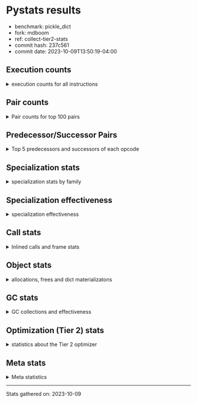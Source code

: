 
# Pystats results

- benchmark: pickle_dict
- fork: mdboom
- ref: collect-tier2-stats
- commit hash: 237c561
- commit date: 2023-10-09T13:50:19-04:00

## Execution counts

<details>
<summary> execution counts for all instructions </summary>

|Name | Count | Self | Cumulative | Miss ratio | 
|---|---:|---:|---:|---:|
| LOAD_FAST | 660 | 13.3% | 13.3% |  |
| PUSH_NULL | 600 | 12.1% | 25.4% |  |
| LOAD_ATTR_MODULE | 460 | 9.3% | 34.7% |  |
| POP_TOP | 360 | 7.3% | 41.9% |  |
| LOAD_FAST_LOAD_FAST | 300 | 6.0% | 48.0% |  |
| STORE_FAST | 300 | 6.0% | 54.0% |  |
| CALL_BUILTIN_FAST_WITH_KEYWORDS | 300 | 6.0% | 60.1% |  |
| CALL | 260 | 5.2% | 65.3% |  |
| LOAD_GLOBAL_MODULE | 220 | 4.4% | 69.8% |  |
| LOAD_DEREF | 180 | 3.6% | 73.4% |  |
| RETURN_VALUE | 120 | 2.4% | 75.8% |  |
| CALL_FUNCTION_EX | 120 | 2.4% | 78.2% |  |
| LOAD_GLOBAL | 120 | 2.4% | 80.6% |  |
| RESUME_CHECK | 120 | 2.4% | 83.1% |  |
| LOAD_ATTR | 100 | 2.0% | 85.1% |  |
| GET_ITER | 60 | 1.2% | 86.3% |  |
| NOP | 60 | 1.2% | 87.5% |  |
| BUILD_LIST | 60 | 1.2% | 88.7% |  |
| CALL_INTRINSIC_1 | 60 | 1.2% | 89.9% |  |
| COPY_FREE_VARS | 60 | 1.2% | 91.1% |  |
| ENTER_EXECUTOR | 60 | 1.2% | 92.3% |  |
| LIST_EXTEND | 60 | 1.2% | 93.5% |  |
| BINARY_OP_SUBTRACT_FLOAT | 60 | 1.2% | 94.8% |  |
| CALL_BUILTIN_CLASS | 60 | 1.2% | 96.0% |  |
| FOR_ITER_RANGE | 60 | 1.2% | 97.2% |  |
| LOAD_ATTR_WITH_HINT | 60 | 1.2% | 98.4% |  |
| LOAD_GLOBAL_BUILTIN | 60 | 1.2% | 99.6% |  |
| BINARY_OP | 20 | 0.4% | 100.0% |  |


</details>

## Pair counts

<details>
<summary> Pair counts for top 100 pairs </summary>

|Pair | Count | Self | Cumulative | 
|---|---:|---:|---:|
| LOAD_ATTR_MODULE PUSH_NULL | 460 | 9.3% | 9.3% |
| PUSH_NULL LOAD_FAST_LOAD_FAST | 300 | 6.0% | 15.3% |
| LOAD_FAST LOAD_ATTR_MODULE | 300 | 6.0% | 21.4% |
| LOAD_FAST_LOAD_FAST CALL_BUILTIN_FAST_WITH_KEYWORDS | 300 | 6.0% | 27.4% |
| CALL_BUILTIN_FAST_WITH_KEYWORDS POP_TOP | 300 | 6.0% | 33.5% |
| POP_TOP LOAD_FAST | 240 | 4.8% | 38.3% |
| PUSH_NULL CALL | 180 | 3.6% | 41.9% |
| STORE_FAST LOAD_FAST | 180 | 3.6% | 45.6% |
| PUSH_NULL LOAD_FAST | 120 | 2.4% | 48.0% |
| LOAD_DEREF PUSH_NULL | 120 | 2.4% | 50.4% |
| LOAD_GLOBAL_MODULE LOAD_ATTR_MODULE | 100 | 2.0% | 52.4% |
| LOAD_GLOBAL LOAD_GLOBAL_MODULE | 80 | 1.6% | 54.0% |
| STORE_FAST LOAD_GLOBAL_MODULE | 80 | 1.6% | 55.6% |
| GET_ITER FOR_ITER_RANGE | 60 | 1.2% | 56.9% |
| NOP LOAD_DEREF | 60 | 1.2% | 58.1% |
| POP_TOP NOP | 60 | 1.2% | 59.3% |
| POP_TOP ENTER_EXECUTOR | 60 | 1.2% | 60.5% |
| RETURN_VALUE RETURN_VALUE | 60 | 1.2% | 61.7% |
| BUILD_LIST LOAD_DEREF | 60 | 1.2% | 62.9% |
| CALL POP_TOP | 60 | 1.2% | 64.1% |
| CALL CALL | 60 | 1.2% | 65.3% |
| CALL LOAD_FAST | 60 | 1.2% | 66.5% |
| CALL STORE_FAST | 60 | 1.2% | 67.7% |
| CALL_FUNCTION_EX COPY_FREE_VARS | 60 | 1.2% | 69.0% |
| CALL_FUNCTION_EX RESUME_CHECK | 60 | 1.2% | 70.2% |
| CALL_INTRINSIC_1 CALL_FUNCTION_EX | 60 | 1.2% | 71.4% |
| COPY_FREE_VARS RESUME_CHECK | 60 | 1.2% | 72.6% |
| LIST_EXTEND CALL_INTRINSIC_1 | 60 | 1.2% | 73.8% |
| LOAD_ATTR LOAD_ATTR_MODULE | 60 | 1.2% | 75.0% |
| LOAD_DEREF LIST_EXTEND | 60 | 1.2% | 76.2% |
| LOAD_FAST GET_ITER | 60 | 1.2% | 77.4% |
| LOAD_FAST BUILD_LIST | 60 | 1.2% | 78.6% |
| LOAD_FAST CALL_FUNCTION_EX | 60 | 1.2% | 79.8% |
| BINARY_OP_SUBTRACT_FLOAT RETURN_VALUE | 60 | 1.2% | 81.0% |
| CALL_BUILTIN_CLASS STORE_FAST | 60 | 1.2% | 82.3% |
| FOR_ITER_RANGE STORE_FAST | 60 | 1.2% | 83.5% |
| LOAD_ATTR_WITH_HINT STORE_FAST | 60 | 1.2% | 84.7% |
| LOAD_GLOBAL_BUILTIN LOAD_FAST | 60 | 1.2% | 85.9% |
| LOAD_GLOBAL_MODULE LOAD_ATTR | 60 | 1.2% | 87.1% |
| LOAD_GLOBAL_MODULE STORE_FAST | 60 | 1.2% | 88.3% |
| RESUME_CHECK LOAD_DEREF | 60 | 1.2% | 89.5% |
| RETURN_VALUE LOAD_GLOBAL | 40 | 0.8% | 90.3% |
| ENTER_EXECUTOR LOAD_GLOBAL_MODULE | 40 | 0.8% | 91.1% |
| LOAD_FAST BINARY_OP_SUBTRACT_FLOAT | 40 | 0.8% | 91.9% |
| LOAD_FAST CALL_BUILTIN_CLASS | 40 | 0.8% | 92.7% |
| LOAD_FAST LOAD_ATTR_WITH_HINT | 40 | 0.8% | 93.5% |
| STORE_FAST LOAD_GLOBAL | 40 | 0.8% | 94.4% |
| RESUME_CHECK LOAD_GLOBAL_BUILTIN | 40 | 0.8% | 95.2% |
| RETURN_VALUE LOAD_GLOBAL_MODULE | 20 | 0.4% | 95.6% |
| BINARY_OP BINARY_OP_SUBTRACT_FLOAT | 20 | 0.4% | 96.0% |
| CALL CALL_BUILTIN_CLASS | 20 | 0.4% | 96.4% |
| ENTER_EXECUTOR LOAD_GLOBAL | 20 | 0.4% | 96.8% |
| LOAD_ATTR PUSH_NULL | 20 | 0.4% | 97.2% |
| LOAD_ATTR LOAD_ATTR_WITH_HINT | 20 | 0.4% | 97.6% |
| LOAD_FAST BINARY_OP | 20 | 0.4% | 98.0% |
| LOAD_FAST CALL | 20 | 0.4% | 98.4% |
| LOAD_FAST LOAD_ATTR | 20 | 0.4% | 98.8% |
| LOAD_GLOBAL LOAD_ATTR | 20 | 0.4% | 99.2% |
| LOAD_GLOBAL LOAD_GLOBAL_BUILTIN | 20 | 0.4% | 99.6% |
| RESUME_CHECK LOAD_GLOBAL | 20 | 0.4% | 100.0% |


</details>

## Predecessor/Successor Pairs

<details>
<summary> Top 5 predecessors and successors of each opcode </summary>

### GET_ITER

<details>
<summary> Successors and predecessors for GET_ITER </summary>

|Predecessors | Count | Percentage | 
|---|---:|---:|
| LOAD_FAST | 60 | 100.0% |

|Successors | Count | Percentage | 
|---|---:|---:|
| FOR_ITER_RANGE | 60 | 100.0% |


</details>

### NOP

<details>
<summary> Successors and predecessors for NOP </summary>

|Predecessors | Count | Percentage | 
|---|---:|---:|
| POP_TOP | 60 | 100.0% |

|Successors | Count | Percentage | 
|---|---:|---:|
| LOAD_DEREF | 60 | 100.0% |


</details>

### POP_TOP

<details>
<summary> Successors and predecessors for POP_TOP </summary>

|Predecessors | Count | Percentage | 
|---|---:|---:|
| CALL_BUILTIN_FAST_WITH_KEYWORDS | 300 | 83.3% |
| CALL | 60 | 16.7% |

|Successors | Count | Percentage | 
|---|---:|---:|
| LOAD_FAST | 240 | 66.7% |
| NOP | 60 | 16.7% |
| ENTER_EXECUTOR | 60 | 16.7% |


</details>

### PUSH_NULL

<details>
<summary> Successors and predecessors for PUSH_NULL </summary>

|Predecessors | Count | Percentage | 
|---|---:|---:|
| LOAD_ATTR_MODULE | 460 | 76.7% |
| LOAD_DEREF | 120 | 20.0% |
| LOAD_ATTR | 20 | 3.3% |

|Successors | Count | Percentage | 
|---|---:|---:|
| LOAD_FAST_LOAD_FAST | 300 | 50.0% |
| CALL | 180 | 30.0% |
| LOAD_FAST | 120 | 20.0% |


</details>

### RETURN_VALUE

<details>
<summary> Successors and predecessors for RETURN_VALUE </summary>

|Predecessors | Count | Percentage | 
|---|---:|---:|
| RETURN_VALUE | 60 | 50.0% |
| BINARY_OP_SUBTRACT_FLOAT | 60 | 50.0% |

|Successors | Count | Percentage | 
|---|---:|---:|
| RETURN_VALUE | 60 | 50.0% |
| LOAD_GLOBAL | 40 | 33.3% |
| LOAD_GLOBAL_MODULE | 20 | 16.7% |


</details>

### BINARY_OP

<details>
<summary> Successors and predecessors for BINARY_OP </summary>

|Predecessors | Count | Percentage | 
|---|---:|---:|
| LOAD_FAST | 20 | 100.0% |

|Successors | Count | Percentage | 
|---|---:|---:|
| BINARY_OP_SUBTRACT_FLOAT | 20 | 100.0% |


</details>

### BUILD_LIST

<details>
<summary> Successors and predecessors for BUILD_LIST </summary>

|Predecessors | Count | Percentage | 
|---|---:|---:|
| LOAD_FAST | 60 | 100.0% |

|Successors | Count | Percentage | 
|---|---:|---:|
| LOAD_DEREF | 60 | 100.0% |


</details>

### CALL

<details>
<summary> Successors and predecessors for CALL </summary>

|Predecessors | Count | Percentage | 
|---|---:|---:|
| PUSH_NULL | 180 | 69.2% |
| CALL | 60 | 23.1% |
| LOAD_FAST | 20 | 7.7% |

|Successors | Count | Percentage | 
|---|---:|---:|
| POP_TOP | 60 | 23.1% |
| CALL | 60 | 23.1% |
| LOAD_FAST | 60 | 23.1% |
| STORE_FAST | 60 | 23.1% |
| CALL_BUILTIN_CLASS | 20 | 7.7% |


</details>

### CALL_FUNCTION_EX

<details>
<summary> Successors and predecessors for CALL_FUNCTION_EX </summary>

|Predecessors | Count | Percentage | 
|---|---:|---:|
| CALL_INTRINSIC_1 | 60 | 50.0% |
| LOAD_FAST | 60 | 50.0% |

|Successors | Count | Percentage | 
|---|---:|---:|
| COPY_FREE_VARS | 60 | 50.0% |
| RESUME_CHECK | 60 | 50.0% |


</details>

### CALL_INTRINSIC_1

<details>
<summary> Successors and predecessors for CALL_INTRINSIC_1 </summary>

|Predecessors | Count | Percentage | 
|---|---:|---:|
| LIST_EXTEND | 60 | 100.0% |

|Successors | Count | Percentage | 
|---|---:|---:|
| CALL_FUNCTION_EX | 60 | 100.0% |


</details>

### COPY_FREE_VARS

<details>
<summary> Successors and predecessors for COPY_FREE_VARS </summary>

|Predecessors | Count | Percentage | 
|---|---:|---:|
| CALL_FUNCTION_EX | 60 | 100.0% |

|Successors | Count | Percentage | 
|---|---:|---:|
| RESUME_CHECK | 60 | 100.0% |


</details>

### ENTER_EXECUTOR

<details>
<summary> Successors and predecessors for ENTER_EXECUTOR </summary>

|Predecessors | Count | Percentage | 
|---|---:|---:|
| POP_TOP | 60 | 100.0% |

|Successors | Count | Percentage | 
|---|---:|---:|
| LOAD_GLOBAL_MODULE | 40 | 66.7% |
| LOAD_GLOBAL | 20 | 33.3% |


</details>

### LIST_EXTEND

<details>
<summary> Successors and predecessors for LIST_EXTEND </summary>

|Predecessors | Count | Percentage | 
|---|---:|---:|
| LOAD_DEREF | 60 | 100.0% |

|Successors | Count | Percentage | 
|---|---:|---:|
| CALL_INTRINSIC_1 | 60 | 100.0% |


</details>

### LOAD_ATTR

<details>
<summary> Successors and predecessors for LOAD_ATTR </summary>

|Predecessors | Count | Percentage | 
|---|---:|---:|
| LOAD_GLOBAL_MODULE | 60 | 60.0% |
| LOAD_FAST | 20 | 20.0% |
| LOAD_GLOBAL | 20 | 20.0% |

|Successors | Count | Percentage | 
|---|---:|---:|
| LOAD_ATTR_MODULE | 60 | 60.0% |
| PUSH_NULL | 20 | 20.0% |
| LOAD_ATTR_WITH_HINT | 20 | 20.0% |


</details>

### LOAD_DEREF

<details>
<summary> Successors and predecessors for LOAD_DEREF </summary>

|Predecessors | Count | Percentage | 
|---|---:|---:|
| NOP | 60 | 33.3% |
| BUILD_LIST | 60 | 33.3% |
| RESUME_CHECK | 60 | 33.3% |

|Successors | Count | Percentage | 
|---|---:|---:|
| PUSH_NULL | 120 | 66.7% |
| LIST_EXTEND | 60 | 33.3% |


</details>

### LOAD_FAST

<details>
<summary> Successors and predecessors for LOAD_FAST </summary>

|Predecessors | Count | Percentage | 
|---|---:|---:|
| POP_TOP | 240 | 36.4% |
| STORE_FAST | 180 | 27.3% |
| PUSH_NULL | 120 | 18.2% |
| CALL | 60 | 9.1% |
| LOAD_GLOBAL_BUILTIN | 60 | 9.1% |

|Successors | Count | Percentage | 
|---|---:|---:|
| LOAD_ATTR_MODULE | 300 | 45.5% |
| GET_ITER | 60 | 9.1% |
| BUILD_LIST | 60 | 9.1% |
| CALL_FUNCTION_EX | 60 | 9.1% |
| BINARY_OP_SUBTRACT_FLOAT | 40 | 6.1% |


</details>

### LOAD_FAST_LOAD_FAST

<details>
<summary> Successors and predecessors for LOAD_FAST_LOAD_FAST </summary>

|Predecessors | Count | Percentage | 
|---|---:|---:|
| PUSH_NULL | 300 | 100.0% |

|Successors | Count | Percentage | 
|---|---:|---:|
| CALL_BUILTIN_FAST_WITH_KEYWORDS | 300 | 100.0% |


</details>

### LOAD_GLOBAL

<details>
<summary> Successors and predecessors for LOAD_GLOBAL </summary>

|Predecessors | Count | Percentage | 
|---|---:|---:|
| RETURN_VALUE | 40 | 33.3% |
| STORE_FAST | 40 | 33.3% |
| ENTER_EXECUTOR | 20 | 16.7% |
| RESUME_CHECK | 20 | 16.7% |

|Successors | Count | Percentage | 
|---|---:|---:|
| LOAD_GLOBAL_MODULE | 80 | 66.7% |
| LOAD_ATTR | 20 | 16.7% |
| LOAD_GLOBAL_BUILTIN | 20 | 16.7% |


</details>

### STORE_FAST

<details>
<summary> Successors and predecessors for STORE_FAST </summary>

|Predecessors | Count | Percentage | 
|---|---:|---:|
| CALL | 60 | 20.0% |
| CALL_BUILTIN_CLASS | 60 | 20.0% |
| FOR_ITER_RANGE | 60 | 20.0% |
| LOAD_ATTR_WITH_HINT | 60 | 20.0% |
| LOAD_GLOBAL_MODULE | 60 | 20.0% |

|Successors | Count | Percentage | 
|---|---:|---:|
| LOAD_FAST | 180 | 60.0% |
| LOAD_GLOBAL_MODULE | 80 | 26.7% |
| LOAD_GLOBAL | 40 | 13.3% |


</details>

### BINARY_OP_SUBTRACT_FLOAT

<details>
<summary> Successors and predecessors for BINARY_OP_SUBTRACT_FLOAT </summary>

|Predecessors | Count | Percentage | 
|---|---:|---:|
| LOAD_FAST | 40 | 66.7% |
| BINARY_OP | 20 | 33.3% |

|Successors | Count | Percentage | 
|---|---:|---:|
| RETURN_VALUE | 60 | 100.0% |


</details>

### CALL_BUILTIN_CLASS

<details>
<summary> Successors and predecessors for CALL_BUILTIN_CLASS </summary>

|Predecessors | Count | Percentage | 
|---|---:|---:|
| LOAD_FAST | 40 | 66.7% |
| CALL | 20 | 33.3% |

|Successors | Count | Percentage | 
|---|---:|---:|
| STORE_FAST | 60 | 100.0% |


</details>

### CALL_BUILTIN_FAST_WITH_KEYWORDS

<details>
<summary> Successors and predecessors for CALL_BUILTIN_FAST_WITH_KEYWORDS </summary>

|Predecessors | Count | Percentage | 
|---|---:|---:|
| LOAD_FAST_LOAD_FAST | 300 | 100.0% |

|Successors | Count | Percentage | 
|---|---:|---:|
| POP_TOP | 300 | 100.0% |


</details>

### FOR_ITER_RANGE

<details>
<summary> Successors and predecessors for FOR_ITER_RANGE </summary>

|Predecessors | Count | Percentage | 
|---|---:|---:|
| GET_ITER | 60 | 100.0% |

|Successors | Count | Percentage | 
|---|---:|---:|
| STORE_FAST | 60 | 100.0% |


</details>

### LOAD_ATTR_MODULE

<details>
<summary> Successors and predecessors for LOAD_ATTR_MODULE </summary>

|Predecessors | Count | Percentage | 
|---|---:|---:|
| LOAD_FAST | 300 | 65.2% |
| LOAD_GLOBAL_MODULE | 100 | 21.7% |
| LOAD_ATTR | 60 | 13.0% |

|Successors | Count | Percentage | 
|---|---:|---:|
| PUSH_NULL | 460 | 100.0% |


</details>

### LOAD_ATTR_WITH_HINT

<details>
<summary> Successors and predecessors for LOAD_ATTR_WITH_HINT </summary>

|Predecessors | Count | Percentage | 
|---|---:|---:|
| LOAD_FAST | 40 | 66.7% |
| LOAD_ATTR | 20 | 33.3% |

|Successors | Count | Percentage | 
|---|---:|---:|
| STORE_FAST | 60 | 100.0% |


</details>

### LOAD_GLOBAL_BUILTIN

<details>
<summary> Successors and predecessors for LOAD_GLOBAL_BUILTIN </summary>

|Predecessors | Count | Percentage | 
|---|---:|---:|
| RESUME_CHECK | 40 | 66.7% |
| LOAD_GLOBAL | 20 | 33.3% |

|Successors | Count | Percentage | 
|---|---:|---:|
| LOAD_FAST | 60 | 100.0% |


</details>

### LOAD_GLOBAL_MODULE

<details>
<summary> Successors and predecessors for LOAD_GLOBAL_MODULE </summary>

|Predecessors | Count | Percentage | 
|---|---:|---:|
| LOAD_GLOBAL | 80 | 36.4% |
| STORE_FAST | 80 | 36.4% |
| ENTER_EXECUTOR | 40 | 18.2% |
| RETURN_VALUE | 20 | 9.1% |

|Successors | Count | Percentage | 
|---|---:|---:|
| LOAD_ATTR_MODULE | 100 | 45.5% |
| LOAD_ATTR | 60 | 27.3% |
| STORE_FAST | 60 | 27.3% |


</details>

### RESUME_CHECK

<details>
<summary> Successors and predecessors for RESUME_CHECK </summary>

|Predecessors | Count | Percentage | 
|---|---:|---:|
| CALL_FUNCTION_EX | 60 | 50.0% |
| COPY_FREE_VARS | 60 | 50.0% |

|Successors | Count | Percentage | 
|---|---:|---:|
| LOAD_DEREF | 60 | 50.0% |
| LOAD_GLOBAL_BUILTIN | 40 | 33.3% |
| LOAD_GLOBAL | 20 | 16.7% |


</details>


</details>

## Specialization stats

<details>
<summary> specialization stats by family </summary>

### BINARY_OP

<details>
<summary> specialization stats for BINARY_OP family </summary>

|Kind | Count | Ratio | 
|---|---:|---:|
|          hit | 60 | 75.0% |

| | Count | Ratio | 
|---|---:|---:|
| Success | 20 | 100.0% |
| Failure | 0 | 0.0% |


</details>

### CALL

<details>
<summary> specialization stats for CALL family </summary>

|Kind | Count | Ratio | 
|---|---:|---:|
|     deferred | 180 | 29.0% |
|          hit | 360 | 58.1% |

| | Count | Ratio | 
|---|---:|---:|
| Success | 20 | 25.0% |
| Failure | 60 | 75.0% |

|Failure kind | Count | Ratio | 
|---|---:|---:|
| cfunc noargs | 60 | 100.0% |


</details>

### FOR_ITER

<details>
<summary> specialization stats for FOR_ITER family </summary>

|Kind | Count | Ratio | 
|---|---:|---:|
|          hit | 60 | 100.0% |


</details>

### LOAD_ATTR

<details>
<summary> specialization stats for LOAD_ATTR family </summary>

|Kind | Count | Ratio | 
|---|---:|---:|
|     deferred | 20 | 3.2% |
|          hit | 520 | 83.9% |

| | Count | Ratio | 
|---|---:|---:|
| Success | 80 | 100.0% |
| Failure | 0 | 0.0% |


</details>

### LOAD_GLOBAL

<details>
<summary> specialization stats for LOAD_GLOBAL family </summary>

|Kind | Count | Ratio | 
|---|---:|---:|
|     deferred | 20 | 5.0% |
|          hit | 280 | 70.0% |

| | Count | Ratio | 
|---|---:|---:|
| Success | 100 | 100.0% |
| Failure | 0 | 0.0% |


</details>


</details>

## Specialization effectiveness

<details>
<summary> specialization effectiveness </summary>

|Instructions | Count | Ratio | 
|---|---:|---:|
| Basic | 3,060 | 61.7% |
| Not specialized | 500 | 10.1% |
| Specialized | 1,400 | 28.2% |

### Deferred by instruction

<details>
<summary> deferred by instruction </summary>

|Name | Count | Ratio | 
|---|---:|---:|
| CALL | 180 | 81.8% |
| LOAD_ATTR | 20 | 9.1% |
| LOAD_GLOBAL | 20 | 9.1% |
| BINARY_SLICE | 0 | 0.0% |
| STORE_SLICE | 0 | 0.0% |
| BINARY_SUBSCR | 0 | 0.0% |
| GET_ITER | 0 | 0.0% |
| NOP | 0 | 0.0% |
| POP_TOP | 0 | 0.0% |
| PUSH_NULL | 0 | 0.0% |


</details>

### Misses by instruction

<details>
<summary> misses by instruction </summary>


</details>


</details>

## Call stats

<details>
<summary> Inlined calls and frame stats </summary>

| | Count | Ratio | 
|---|---:|---:|
| Calls to PyEval_EvalDefault | 0 | 0.0% |
| Calls to Python functions inlined | 120 | 100.0% |
| Calls via PyEval_EvalFrame (total) | 0 | 0.0% |
| Calls via PyEval_EvalFrame (vector) | 0 | 0.0% |
| Calls via PyEval_EvalFrame (generator) | 0 | 0.0% |
| Calls via PyEval_EvalFrame (legacy) | 0 | 0.0% |
| Calls via PyEval_EvalFrame (function vectorcall) | 0 | 0.0% |
| Calls via PyEval_EvalFrame (build class) | 0 | 0.0% |
| Calls via PyEval_EvalFrame (slot) | 0 | 0.0% |
| Calls via PyEval_EvalFrame (function ex) | 120 | 100.0% |
| Calls via PyEval_EvalFrame (api) | 0 | 0.0% |
| Calls via PyEval_EvalFrame (method) | 0 | 0.0% |
| Frame objects created | 0 | 0.0% |
| Frames pushed | 120 | 100.0% |


</details>

## Object stats

<details>
<summary> allocations, frees and dict materializatons </summary>

| | Count | Ratio | 
|---|---:|---:|
| Allocations from freelist | 220 | 0.0% |
| Frees to freelist | 180 |  |
| Allocations | 1,090,760 | 100.0% |
| Allocations to 512 bytes | 476,360 | 43.7% |
| Allocations to 4 kbytes | 307,200 | 28.2% |
| Allocations over 4 kbytes | 307,200 | 28.2% |
| Frees | 1,090,740 |  |
| New values | 0 |  |
| Interpreter increfs | 2,440 | 0.0% |
| Interpreter decrefs | 2,940 | 0.0% |
| Increfs | 31,487,560 | 100.0% |
| Decrefs | 31,809,920 | 100.0% |
| Materialize dict (on request) | 0 |  |
| Materialize dict (new key) | 0 |  |
| Materialize dict (too big) | 0 |  |
| Materialize dict (str subclass) | 0 |  |
| Dematerialize dict | 0 |  |
| Method cache hits | 153,640 |  |
| Method cache misses | 0 |  |
| Method cache collisions | 0 |  |
| Method cache dunder hits | 0 |  |
| Method cache dunder misses | 0 |  |


</details>

## GC stats

<details>
<summary> GC collections and effectiveness </summary>

|Generation | Collections | Objects collected | Object visits | 
|---:|---:|---:|---:|
| 0 | 0 | 0 | 0 |
| 1 | 0 | 0 | 0 |
| 2 | 0 | 0 | 0 |


</details>

## Optimization (Tier 2) stats

<details>
<summary> statistics about the Tier 2 optimizer </summary>

| | Count | Ratio | 
|---|---:|---:|
| Optimization attempts | 0 |  |
| Traces created | 0 |  |
| Traces executed | 60 |  |
| Uops executed | 1,778,700 | 29,645.00 |
| Trace stack overflow | 0 |  |
| Trace stack underflow | 0 |  |
| Trace too long | 0 |  |
| Trace too short | 0 |  |
| Inner loop found | 0 |  |
| Recursive call | 0 |  |

### Trace length histogram

<details>
<summary> trace length histogram </summary>

|Range | Count | Ratio | 
|---|---:|---:|
| <= 1 | 0 |  |


</details>

### Optimized trace length histogram

<details>
<summary> optimized trace length histogram </summary>

|Range | Count | Ratio | 
|---|---:|---:|
| <= 1 | 0 |  |


</details>

### Trace run length histogram

<details>
<summary> trace run length histogram </summary>

|Range | Count | Ratio | 
|---|---:|---:|
| <= 1 | 0 | 0.0% |
| <= 2 | 0 | 0.0% |
| <= 4 | 0 | 0.0% |
| <= 8 | 0 | 0.0% |
| <= 16 | 0 | 0.0% |
| <= 32 | 0 | 0.0% |
| <= 64 | 0 | 0.0% |
| <= 128 | 0 | 0.0% |
| <= 256 | 0 | 0.0% |
| <= 512 | 0 | 0.0% |
| <= 1,024 | 0 | 0.0% |
| <= 2,048 | 0 | 0.0% |
| <= 4,096 | 0 | 0.0% |
| <= 8,192 | 0 | 0.0% |
| <= 16,384 | 0 | 0.0% |
| <= 32,768 | 60 | 100.0% |


</details>

### Uop execution stats

<details>
<summary> uop execution stats </summary>

|Name | Count | Self | Cumulative | Miss ratio | 
|---|---:|---:|---:|---:|
| LOAD_FAST | 459,900 | 25.9% | 25.9% |  |
| _SET_IP | 368,040 | 20.7% | 46.5% |  |
| POP_TOP | 153,360 | 8.6% | 55.2% |  |
| PUSH_NULL | 153,300 | 8.6% | 63.8% |  |
| CALL_BUILTIN_FAST_WITH_KEYWORDS | 153,300 | 8.6% | 72.4% |  |
| _CHECK_ATTR_MODULE | 153,300 | 8.6% | 81.0% |  |
| _LOAD_ATTR_MODULE | 153,300 | 8.6% | 89.6% |  |
| _ITER_CHECK_RANGE | 30,720 | 1.7% | 91.4% |  |
| _IS_ITER_EXHAUSTED_RANGE | 30,720 | 1.7% | 93.1% |  |
| _POP_JUMP_IF_TRUE | 30,720 | 1.7% | 94.8% |  |
| STORE_FAST | 30,660 | 1.7% | 96.5% |  |
| _ITER_NEXT_RANGE | 30,660 | 1.7% | 98.3% |  |
| _JUMP_TO_TOP | 30,660 | 1.7% | 100.0% |  |
| _EXIT_TRACE | 60 | 0.0% | 100.0% |  |


</details>

### Unsupported opcodes

<details>
<summary> unsupported opcodes </summary>


</details>


</details>

## Meta stats

<details>
<summary> Meta statistics </summary>

| | Count | 
|---|---:|
| Number of data files | 20 |


</details>

---
Stats gathered on: 2023-10-09
